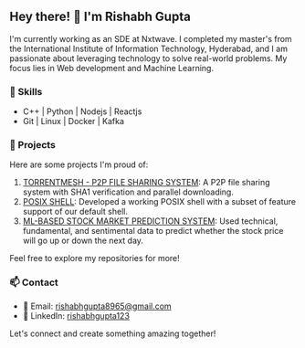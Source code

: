 ## Hey there! 👋 I'm Rishabh Gupta

I'm currently working as an SDE at Nxtwave. I completed my master's from the International Institute of Information Technology, Hyderabad, and I am passionate about leveraging technology to solve real-world problems. My focus lies in Web development and Machine Learning.

### 🔧 Skills

- C++ | Python | Nodejs | Reactjs
- Git | Linux | Docker | Kafka

### 🌟 Projects

Here are some projects I'm proud of:

1. [TORRENTMESH - P2P FILE SHARING SYSTEM](https://github.com/rishabhgupta1234/Mini_Bit_Torrent): A P2P file sharing system with SHA1 verification and parallel downloading.
2. [POSIX SHELL](https://github.com/rishabhgupta1234/PosixShell): Developed a working POSIX shell with a subset of feature support of our default shell.
3. [ML-BASED STOCK MARKET PREDICTION SYSTEM](https://github.com/rishabhgupta1234/Sentiment-analysis-for-stock-prediction): Used technical, fundamental, and sentimental data to predict whether the stock price will go up or down the next day.

Feel free to explore my repositories for more!

### 📫 Contact

- 📧 Email: rishabhgupta8965@gmail.com
- 💼 LinkedIn: [rishabhgupta123](https://www.linkedin.com/in/rishabhgupta123/)

Let's connect and create something amazing together!
